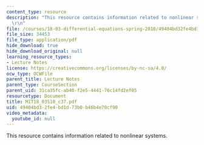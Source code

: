 ```yaml
---
content_type: resource
description: "This resource contains information related to nonlinear systems. \r\n\
  \r\n"
file: /courses/18-03-differential-equations-spring-2010/49404bd32fe4bd1d73b0b46b4e70cf90_MIT18_03S10_c37.pdf
file_size: 34453
file_type: application/pdf
hide_download: true
hide_download_original: null
learning_resource_types:
- Lecture Notes
license: https://creativecommons.org/licenses/by-nc-sa/4.0/
ocw_type: OCWFile
parent_title: Lecture Notes
parent_type: CourseSection
parent_uid: 31ca35fc-ab40-f2e5-4441-76c14fd2ef05
resourcetype: Document
title: MIT18_03S10_c37.pdf
uid: 49404bd3-2fe4-bd1d-73b0-b46b4e70cf90
video_metadata:
  youtube_id: null
---
```

This resource contains information related to nonlinear systems. 

